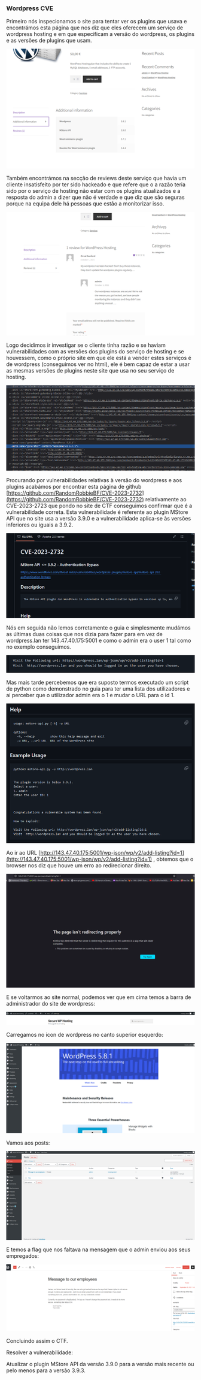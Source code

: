 ### Wordpress CVE

Primeiro nós inspecionamos o site para tentar ver os plugins que usava e encontrámos esta página que nos diz que eles oferecem um serviço de wordpress hosting e em que especificam a versão do wordpress, os plugins e as versões de plugins que usam.

![image5](images_CTF3.md/image5.png)

Também encontrámos na secção de reviews deste serviço que havia um cliente insatisfeito por ter sido hackeado e que refere que o a razão teria sido por o serviço de hosting não estar com os plugins atualizados e a resposta do admin a dizer que não é verdade e que diz que são seguras porque na equipa dele há pessoas que estão a monitorizar isso.

![image7](images_CTF3.md/image7.png)

Logo decidimos ir investigar se o cliente tinha razão e se haviam vulnerabilidades com as versões dos plugins do serviço de hosting e se houvessem, como o próprio site em que ele está a vender estes serviços é de wordpress (conseguimos ver no html), ele é bem capaz de estar a usar as mesmas versões de plugins neste site que usa no seu serviço de hosting.

![image8](images_CTF3.md/image8.png)

Procurando por vulnerabilidades relativas à versão do wordpress e aos plugins acabámos por encontrar esta página de github [https://github.com/RandomRobbieBF/CVE-2023-2732](https://github.com/RandomRobbieBF/CVE-2023-2732) relativamente ao CVE-2023-2723 que pondo no site de CTF conseguimos confirmar que é a vulnerabilidade correta. Esta vulnerabilidade é referente ao plugin MStore API que no site usa a versão 3.9.0 e a vulnerabilidade aplica-se às versões inferiores ou iguais a 3.9.2.

![image9](images_CTF3.md/image9.png)

Nós em seguida não lemos corretamente o guia e simplesmente mudámos as últimas duas coisas que nos dizia para fazer para em vez de wordpress.lan ter 143.47.40.175:5001 e como o admin era o user 1 tal como no exemplo conseguimos.

![image1](images_CTF3.md/image1.png)

Mas mais tarde percebemos que era suposto termos executado um script de python como demonstrado no guia para ter uma lista dos utilizadores e ai perceber que o utilizador admin era o 1 e mudar o URL para o id 1.

![image3](images_CTF3.md/image3.png)

Ao ir ao URL [http://143.47.40.175:5001/wp-json/wp/v2/add-listing?id=1](http://143.47.40.175:5001/wp-json/wp/v2/add-listing?id=1) , obtemos que o browser nos diz que houve um erro ao redirecionar direito.

![image11](images_CTF3.md/image11.png)

E se voltarmos ao site normal, podemos ver que em cima temos a barra de administrador do site de wordpress:

![image10](images_CTF3.md/image10.png)

Carregamos no icon de wordpress no canto superior esquerdo:

![image4](images_CTF3.md/image4.png)

Vamos aos posts:

![image6](images_CTF3.md/image6.png)

E temos a flag que nos faltava na mensagem que o admin enviou aos seus empregados:

![image2](images_CTF3.md/image2.png)

Concluindo assim o CTF.

Resolver a vulnerabilidade:

Atualizar o plugin MStore API da versão 3.9.0 para a versão mais recente ou pelo menos para a versão 3.9.3.